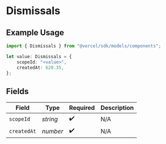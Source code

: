 # Dismissals

## Example Usage

```typescript
import { Dismissals } from "@vercel/sdk/models/components";

let value: Dismissals = {
    scopeId: "<value>",
    createdAt: 620.35,
};
```

## Fields

| Field              | Type               | Required           | Description        |
| ------------------ | ------------------ | ------------------ | ------------------ |
| `scopeId`          | *string*           | :heavy_check_mark: | N/A                |
| `createdAt`        | *number*           | :heavy_check_mark: | N/A                |
